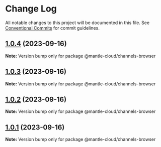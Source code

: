 # Change Log

All notable changes to this project will be documented in this file.
See [Conventional Commits](https://conventionalcommits.org) for commit guidelines.

## [1.0.4](https://github.com/mantle-cloud/mantle-js-sdk/compare/@mantle-cloud/channels-browser@1.0.3...@mantle-cloud/channels-browser@1.0.4) (2023-09-16)

**Note:** Version bump only for package @mantle-cloud/channels-browser





## [1.0.3](https://github.com/mantle-cloud/mantle-js-sdk/compare/@mantle-cloud/channels-browser@1.0.2...@mantle-cloud/channels-browser@1.0.3) (2023-09-16)

**Note:** Version bump only for package @mantle-cloud/channels-browser





## [1.0.2](https://github.com/mantle-cloud/mantle-js-sdk/compare/@mantle-cloud/channels-browser@1.0.1...@mantle-cloud/channels-browser@1.0.2) (2023-09-16)

**Note:** Version bump only for package @mantle-cloud/channels-browser





## [1.0.1](https://github.com/mantle-cloud/mantle-js-sdk/compare/@mantle-cloud/channels-browser@1.1.0...@mantle-cloud/channels-browser@1.0.1) (2023-09-16)

**Note:** Version bump only for package @mantle-cloud/channels-browser
